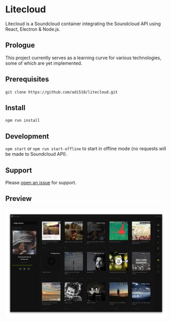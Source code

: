 # Litecloud
Litecloud is a Soundcloud container integrating the Soundcloud API using React, Electron & Node.js.

## Prologue
This project currently serves as a learning curve for various technologies, some of which are yet implemented.

## Prerequisites
`git clone https://github.com/adi518/litecloud.git`

## Install
`npm run install`

## Development
`npm start` or `npm run start-offline` to start in offline mode (no requests will be made to Soundcloud API).

## Support
Please [open an issue](https://github.com/adi518/litecloud/issues) for support.

## Preview
![Alt](preview.png)
